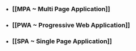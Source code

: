 - ### [[MPA ~ Multi Page Application]]
- ### [[PWA ~ Progressive Web Application]]
- ### [[SPA ~ Single Page Application]]
